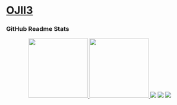 # [OJII3](https://ojiie.vercel.app)

### GitHub Readme Stats

<div align="center">
    <a href="https://github.com/anuraghazra/github-readme-stats">
        <img height=160 src='https://github-readme-stats.vercel.app/api?username=OJII3&count_private=true&show_icons=true&hide_title=true' />  
    </a>
    <a href="https://github.com/anuraghazra/github-readme-stats">
        <img height=160 src="https://github-readme-stats.vercel.app/api/top-langs/?username=OJII3&count_private=trye&layout=compact&langs_count=10&hide=shaderlab,mathematica,hlsl" />
    </a>
    <img src="http://github-profile-summary-cards.vercel.app/api/cards/repos-per-language?username=ojii3&theme=github" >
    <img src="http://github-profile-summary-cards.vercel.app/api/cards/most-commit-language?username=ojii3&theme=github" >
    <img src="http://github-profile-summary-cards.vercel.app/api/cards/profile-details?username=ojii3&theme=github" >
</div>
